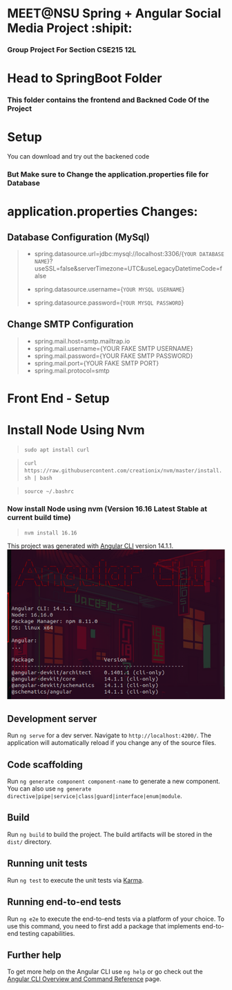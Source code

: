 # MEET@NSU Spring + Angular Social Media Project :shipit:
### Group Project For Section CSE215 12L

# Head to SpringBoot Folder
### This folder contains the frontend and Backned Code Of the Project  

# Setup
You can download and try out the backened code  
### But Make sure to Change the application.properties file for Database  

# application.properties Changes:
## Database Configuration (MySql)
> - spring.datasource.url=jdbc:mysql://localhost:3306/{`YOUR DATABASE NAME`}?useSSL=false&serverTimezone=UTC&useLegacyDatetimeCode=false  
>   
> - spring.datasource.username={`YOUR MYSQL USERNAME`}  
> - spring.datasource.password={`YOUR MYSQL PASSWORD`}  

## Change SMTP Configuration  
> - spring.mail.host=smtp.mailtrap.io  
> - spring.mail.username={YOUR FAKE SMTP USERNAME}  
> - spring.mail.password={YOUR FAKE SMTP PASSWORD}  
> - spring.mail.port={YOUR FAKE SMTP PORT}  
> - spring.mail.protocol=smtp  

# Front End - Setup

# Install Node Using Nvm
> `sudo apt install curl`  

> `curl https://raw.githubusercontent.com/creationix/nvm/master/install.sh | bash`  

> `source ~/.bashrc`  

### Now install Node using nvm (Version 16.16 Latest Stable at current build time)  
> `nvm install 16.16`

This project was generated with [Angular CLI](https://github.com/angular/angular-cli) version 14.1.1.  
![Angular CLI and Node Version](/angular_version.png)  

## Development server

Run `ng serve` for a dev server. Navigate to `http://localhost:4200/`. The application will automatically reload if you change any of the source files.

## Code scaffolding

Run `ng generate component component-name` to generate a new component. You can also use `ng generate directive|pipe|service|class|guard|interface|enum|module`.

## Build

Run `ng build` to build the project. The build artifacts will be stored in the `dist/` directory.

## Running unit tests

Run `ng test` to execute the unit tests via [Karma](https://karma-runner.github.io).

## Running end-to-end tests

Run `ng e2e` to execute the end-to-end tests via a platform of your choice. To use this command, you need to first add a package that implements end-to-end testing capabilities.

## Further help

To get more help on the Angular CLI use `ng help` or go check out the [Angular CLI Overview and Command Reference](https://angular.io/cli) page.

